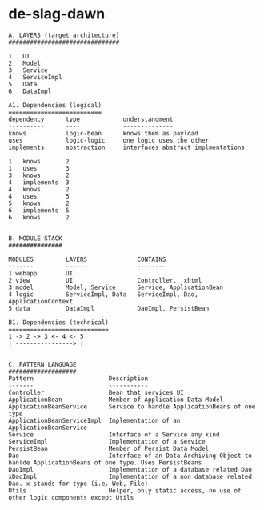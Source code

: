 # de-slag-dawn

    A. LAYERS (target architecture) 
    ###############################

    1   UI
    2   Model
    3   Service
    4   ServiceImpl
    5   Data
    6   DataImpl

    A1. Dependencies (logical)
    ==========================
    dependency      type            understandment
    ----------      ----            --------------
    knows           logic-bean      knows them as payload
    uses            logic-logic     one logic uses the other
    implements      abstraction     interfaces abstract implmentations

    1   knows       2
    1   uses        3
    3   knows       2
    4   implements  3
    4   knows       2
    4   uses        5
    5   knows       2
    6   implements  5
    6   knows       2   

    
    B. MODULE STACK
    ###############
            
    MODULES         LAYERS              CONTAINS
    -------         ------              --------
    1 webapp        UI                   
    2 view          UI                  Controller, .xhtml
    3 model         Model, Service      Service, ApplicationBean
    4 logic         ServiceImpl, Data   ServiceImpl, Dao, ApplicationContext
    5 data          DataImpl            DaoImpl, PersistBean
    
    B1. Dependencies (technical)
    ============================    
    1 -> 2 -> 3 <- 4 <- 5
    | ----------------> |
    
        
    C. PATTERN LANGUAGE
    ###################
    Pattern                     Description
    -------                     -----------
    Controller                  Bean that services UI
    ApplicationBean             Member of Application Data Model
    ApplicationBeanService      Service to handle ApplicationBeans of one type
    ApplicationBeanServiceImpl  Implementation of an ApplicationBeanService
    Service                     Interface of a Service any kind
    ServiceImpl                 Implementation of a Service
    PersistBean                 Member of Persist Data Model
    Dao                         Interface of an Data Archiving Object to hanlde ApplicationBeans of one type. Uses PersistBeans
    DaoImpl                     Implementation of a database related Dao
    xDaoImpl                    Implementation of a non database related Dao. x stands for type (i.e. Web, File) 
    Utils                       Helper, only static access, no use of other logic components except Utils
